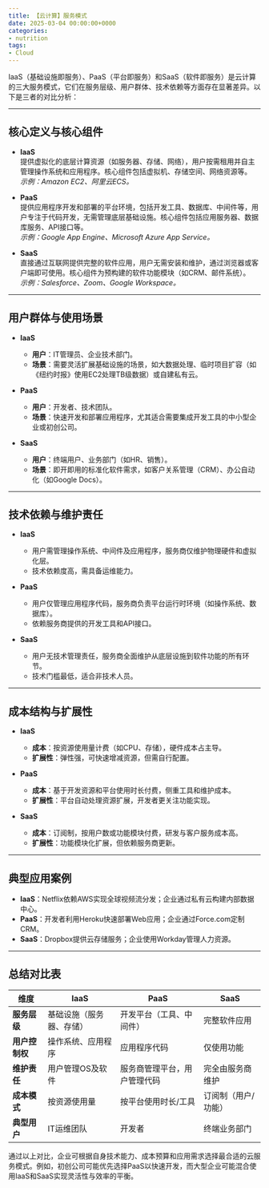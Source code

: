 ```yaml
---
title: 【云计算】服务模式
date: 2025-03-04 00:00:00+0000
categories: 
- nutrition
tags:
- Cloud
---
```


IaaS（基础设施即服务）、PaaS（平台即服务）和SaaS（软件即服务）是云计算的三大服务模式，它们在服务层级、用户群体、技术依赖等方面存在显著差异。以下是三者的对比分析：

---

## **核心定义与核心组件**
- **IaaS**  
  提供虚拟化的底层计算资源（如服务器、存储、网络），用户按需租用并自主管理操作系统和应用程序。核心组件包括虚拟机、存储空间、网络资源等。  
  *示例：Amazon EC2、阿里云ECS。*

- **PaaS**  
  提供应用程序开发和部署的平台环境，包括开发工具、数据库、中间件等，用户专注于代码开发，无需管理底层基础设施。核心组件包括应用服务器、数据库服务、API接口等。  
  *示例：Google App Engine、Microsoft Azure App Service。*

- **SaaS**  
  直接通过互联网提供完整的软件应用，用户无需安装和维护，通过浏览器或客户端即可使用。核心组件为预构建的软件功能模块（如CRM、邮件系统）。  
  *示例：Salesforce、Zoom、Google Workspace。*

---

## **用户群体与使用场景**
- **IaaS**  
  - **用户**：IT管理员、企业技术部门。  
  - **场景**：需要灵活扩展基础设施的场景，如大数据处理、临时项目扩容（如《纽约时报》使用EC2处理TB级数据）或自建私有云。

- **PaaS**  
  - **用户**：开发者、技术团队。  
  - **场景**：快速开发和部署应用程序，尤其适合需要集成开发工具的中小型企业或初创公司。

- **SaaS**  
  - **用户**：终端用户、业务部门（如HR、销售）。  
  - **场景**：即开即用的标准化软件需求，如客户关系管理（CRM）、办公自动化（如Google Docs）。

---

## **技术依赖与维护责任**
- **IaaS**  
  - 用户需管理操作系统、中间件及应用程序，服务商仅维护物理硬件和虚拟化层。  
  - 技术依赖度高，需具备运维能力。

- **PaaS**  
  - 用户仅管理应用程序代码，服务商负责平台运行时环境（如操作系统、数据库）。  
  - 依赖服务商提供的开发工具和API接口。

- **SaaS**  
  - 用户无技术管理责任，服务商全面维护从底层设施到软件功能的所有环节。  
  - 技术门槛最低，适合非技术人员。

---

## **成本结构与扩展性**
- **IaaS**  
  - **成本**：按资源使用量计费（如CPU、存储），硬件成本占主导。  
  - **扩展性**：弹性强，可快速增减资源，但需自行配置。

- **PaaS**  
  - **成本**：基于开发资源和平台使用时长付费，侧重工具和维护成本。  
  - **扩展性**：平台自动处理资源扩展，开发者更关注功能实现。

- **SaaS**  
  - **成本**：订阅制，按用户数或功能模块付费，研发与客户服务成本高。  
  - **扩展性**：功能模块化扩展，但依赖服务商更新。

---

## **典型应用案例**
- **IaaS**：Netflix依赖AWS实现全球视频流分发；企业通过私有云构建内部数据中心。  
- **PaaS**：开发者利用Heroku快速部署Web应用；企业通过Force.com定制CRM。  
- **SaaS**：Dropbox提供云存储服务；企业使用Workday管理人力资源。

---

## **总结对比表**
| 维度          | IaaS                      | PaaS                          | SaaS                      |
|---------------|---------------------------|-------------------------------|--------------------------|
| **服务层级**  | 基础设施（服务器、存储）  | 开发平台（工具、中间件）      | 完整软件应用             |
| **用户控制权**| 操作系统、应用程序        | 应用程序代码                  | 仅使用功能               |
| **维护责任**  | 用户管理OS及软件          | 服务商管理平台，用户管理代码  | 完全由服务商维护         |
| **成本模式**  | 按资源使用量              | 按平台使用时长/工具           | 订阅制（用户/功能）      |
| **典型用户**  | IT运维团队                | 开发者                        | 终端业务部门             |

通过以上对比，企业可根据自身技术能力、成本预算和应用需求选择最合适的云服务模式。例如，初创公司可能优先选择PaaS以快速开发，而大型企业可能混合使用IaaS和SaaS实现灵活性与效率的平衡。